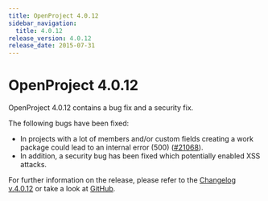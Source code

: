 ```yaml
---
title: OpenProject 4.0.12
sidebar_navigation:
  title: 4.0.12
release_version: 4.0.12
release_date: 2015-07-31
---
```


# OpenProject 4.0.12

OpenProject 4.0.12 contains a bug fix and a security fix.

The following bugs have been fixed:

  - In projects with a lot of members and/or custom fields creating a
    work package could lead to an internal error (500)
    ([#21068](https://community.openproject.org/work_packages/21068)).
  - In addition, a security bug has been fixed which potentially enabled
    XSS attacks.

For further information on the release, please refer to the 
[Changelog v.4.0.12](https://community.openproject.org/versions/756) 
or take a look at 
[GitHub](https://github.com/opf/openproject/tree/v4.0.12).

 


